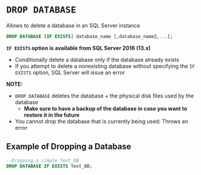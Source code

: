 # `DROP DATABASE`

Allows to delete a database in an SQL Server instance

```sql
DROP DATABASE [IF EXISTS] database_name [,database_name2,...];
```

**`IF EXISTS` option is available from SQL Server 2016 (13.x)**

- Conditionally delete a database only if the database already exists
- If you attempt to delete a nonexisting database without specifying the `IF EXISTS` option, SQL Server will issue an error

**NOTE:**

- `DROP DATABASE` deletes the database + the physical disk files used by the database
  - **Make sure to have a backup of the database in case you want to restore it in the future**
- You cannot drop the database that is currently being used: Throws an error

## Example of Dropping a Database

```sql
--Dropping a simple Test_DB
DROP DATABASE IF EXISTS Test_DB;
```
